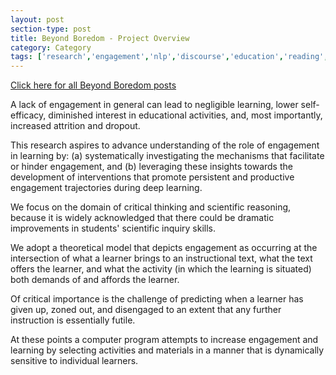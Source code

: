 ```yaml
---
layout: post
section-type: post
title: Beyond Boredom - Project Overview
category: Category
tags: ['research','engagement','nlp','discourse','education','reading','project-overviews']
---
```

[Click here for all Beyond Boredom posts]({{site.baseurl}}/tags/engagement.html)

A lack of engagement in general can lead to negligible learning, lower self-efficacy, diminished interest in educational activities, and, most importantly, increased attrition and dropout. 

This research aspires to advance understanding of the role of engagement in learning by: (a) systematically investigating the mechanisms that facilitate or hinder engagement, and (b) leveraging these insights towards the development of interventions that promote persistent and productive engagement trajectories during deep learning. 

We focus on the domain of critical thinking and scientific reasoning, because it is widely acknowledged that there could be dramatic improvements in students' scientific inquiry skills. 

We adopt a theoretical model that depicts engagement as occurring at the intersection of what a learner brings to an instructional text, what the text offers the learner, and what the activity (in which the learning is situated) both demands of and affords the learner. 

Of critical importance is the challenge of predicting when a learner has given up, zoned out, and disengaged to an extent that any further instruction is essentially futile. 

At these points a computer program attempts to increase engagement and learning by selecting activities and materials in a manner that is dynamically sensitive to individual learners. 

